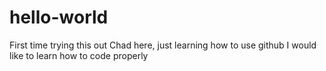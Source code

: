 # hello-world
First time trying this out
Chad here, just learning how to use github
I would like to learn how to code properly
